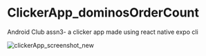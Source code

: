 # ClickerApp_dominosOrderCount

Android Club assn3- a clicker app made using react native expo cli

![clickerApp_screenshot_new](https://user-images.githubusercontent.com/94130683/151794109-60eaa7f6-f997-4a25-9a52-972c285eeb55.jpeg)
